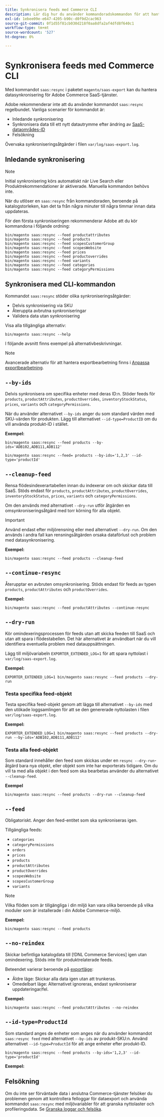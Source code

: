 ```yaml
---
title: Synkronisera feeds med Commerce CLI
description: Lär dig hur du använder kommandoradskommandon för att hantera feeds och processer för  [!DNL data export extension] for Adobe Commerce SaaS-tjänster.
exl-id: 1ebee09e-e647-4205-b90c-d0f9d2cac963
source-git-commit: 0f1d55f81cb030d218f0aa8dfa2af4dfd8f640c1
workflow-type: tm+mt
source-wordcount: '527'
ht-degree: 0%

---
```


# Synkronisera feeds med Commerce CLI

Med kommandot `saas:resync` i paketet `magento/saas-export` kan du hantera datasynkronisering för Adobe Commerce SaaS-tjänster.

Adobe rekommenderar inte att du använder kommandot `saas:resync` regelbundet. Vanliga scenarier för kommandot är:

- Inledande synkronisering
- Synkronisera data till ett nytt datautrymme efter ändring av [SaaS-dataområdes-ID](https://experienceleague.adobe.com/en/docs/commerce-admin/config/services/saas)
- Felsökning

Övervaka synkroniseringsåtgärder i filen `var/log/saas-export.log`.

## Inledande synkronisering

>[!NOTE]
>
>Initial synkronisering körs automatiskt när Live Search eller Produktrekommendationer är aktiverade. Manuella kommandon behövs inte.

När du utlöser en `saas:resync` från kommandoraden, beroende på katalogstorleken, kan det ta från några minuter till några timmar innan data uppdateras.

För den första synkroniseringen rekommenderar Adobe att du kör kommandona i följande ordning:

```shell
bin/magento saas:resync --feed productattributes
bin/magento saas:resync --feed products
bin/magento saas:resync --feed scopesCustomerGroup
bin/magento saas:resync --feed scopesWebsite
bin/magento saas:resync --feed prices
bin/magento saas:resync --feed productoverrides
bin/magento saas:resync --feed variants
bin/magento saas:resync --feed categories
bin/magento saas:resync --feed categoryPermissions
```

## Synkronisera med CLI-kommandon

Kommandot `saas:resync` stöder olika synkroniseringsåtgärder:

- Delvis synkronisering via SKU
- Återuppta avbrutna synkroniseringar
- Validera data utan synkronisering

Visa alla tillgängliga alternativ:

```shell
bin/magento saas:resync --help
```

I följande avsnitt finns exempel på alternativbeskrivningar.


>[!NOTE]
>
>Avancerade alternativ för att hantera exportbearbetning finns i [Anpassa exportbearbetning](customize-export-processing.md).

## `--by-ids`

Delvis synkronisera om specifika enheter med deras ID:n. Stöder feeds för `products`, `productAttributes`, `productOverrides`, `inventoryStockStatus`, `prices`, `variants` och `categoryPermissions`.

När du använder alternativet `--by-ids` anger du som standard värden med SKU-värden för produkten. Lägg till alternativet `--id-type=ProductID` om du vill använda produkt-ID i stället.

**Exempel:**

```shell
bin/magento saas:resync --feed products --by-ids='ADB102,ADB111,ADB112'

bin/magento saas:resync --feed= products --by-ids='1,2,3' --id-type='productId'
```


## `--cleanup-feed`

Rensa flödesindexerartabellen innan du indexerar om och skickar data till SaaS. Stöds endast för `products`, `productAttributes`, `productOverrides`, `inventoryStockStatus`, `prices`, `variants` och `categoryPermissions`.

Om den används med alternativet `--dry-run` utför åtgärden en omsynkroniseringsåtgärd med torr körning för alla objekt.

>[!IMPORTANT]
>
>Använd endast efter miljörensning eller med alternativet `--dry-run`. Om den används i andra fall kan rensningsåtgärden orsaka dataförlust och problem med datasynkronisering.

**Exempel:**

```shell
bin/magento saas:resync --feed products --cleanup-feed
```

## `--continue-resync`

Återupptar en avbruten omsynkronisering. Stöds endast för feeds av typen `products`, `productAttributes` och `productOverrides`.

**Exempel:**

```shell
bin/magento saas:resync --feed productAttributes --continue-resync
```

## `--dry-run`

Kör omindexeringsprocessen för feeds utan att skicka feeden till SaaS och utan att spara i flödestabellen. Det här alternativet är användbart när du vill identifiera eventuella problem med datauppsättningen.

Lägg till miljövariabeln `EXPORTER_EXTENDED_LOG=1` för att spara nyttolast i `var/log/saas-export.log`.

**Exempel:**

```shell
EXPORTER_EXTENDED_LOG=1 bin/magento saas:resync --feed products --dry-run
```

### Testa specifika feed-objekt

Testa specifika feed-objekt genom att lägga till alternativet `--by-ids` med den utökade loggsamlingen för att se den genererade nyttolasten i filen `var/log/saas-export.log`.

**Exempel:**

```shell
EXPORTER_EXTENDED_LOG=1 bin/magento saas:resync --feed products --dry-run --by-ids='ADB102,ADB111,ADB112'
```

### Testa alla feed-objekt

Som standard innehåller den feed som skickas under en `resync --dry-run`-åtgärd bara nya objekt, eller objekt som inte har exporterats tidigare. Om du vill ta med alla objekt i den feed som ska bearbetas använder du alternativet `--cleanup-feed`.

**Exempel**

```shell
bin/magento saas:resync --feed products --dry-run --cleanup-feed
```

## `--feed`

Obligatoriskt. Anger den feed-entitet som ska synkroniseras igen.

Tillgängliga feeds:

- `categories`
- `categoryPermissions`
- `orders`
- `prices`
- `products`
- `productAttributes`
- `productOverrides`
- `scopesWebsite`
- `scopesCustomerGroup`
- `variants`

>[!NOTE]
>
>Vilka flöden som är tillgängliga i din miljö kan vara olika beroende på vilka moduler som är installerade i din Adobe Commerce-miljö.

**Exempel:**

```shell
bin/magento saas:resync --feed products
```

## `--no-reindex`

Skickar befintliga katalogdata till [!DNL Commerce Services] igen utan omindexering. Stöds inte för produktrelaterade feeds.

Beteendet varierar beroende på [exportläge](data-synchronization.md#synchronization-modes):

- Äldre läge: Skickar alla data igen utan att trunkeras.
- Omedelbart läge: Alternativet ignoreras, endast synkroniserar uppdateringar/fel.

**Exempel:**

```shell
bin/magento saas:resync --feed productAttributes --no-reindex
```

## `--id-type=ProductId`

Som standard anges de enheter som anges när du använder kommandot `saas:resync feed` med alternativet `--by-ids` av produkt-SKU:n. Använd alternativet `--id-type=ProductId` för att ange enheter efter produkt-ID.

```shell
bin/magento saas:resync --feed products --by-ids='1,2,3' --id-type='productId'
```

**Exempel:**

## Felsökning

Om du inte ser förväntade data i anslutna Commerce-tjänster felsöker du problemen genom att kontrollera felloggar för dataexport och använda kommandot `saas:resync` med miljövariabler för att granska nyttolaster och profileringsdata. Se [Granska loggar och felsöka](troubleshooting-logging.md).
